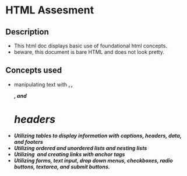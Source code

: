 # HTML Assesment
## Description
- This html doc displays basic use of foundational html concepts.
- beware, this document is bare HTML and does not look pretty.

## Concepts used
- manipulating text with <strong>, <em>, <p>, and <h1> headers
- Utilizing tables to display information with captions, headers, data, and footers
- Utilizing ordered and unordered lists and nesting lists
- Utilizing <img/> and creating links with anchor tags
- Utilizing forms, text input, drop down menus, checkboxes, radio buttons, textarea, and submit buttons.
